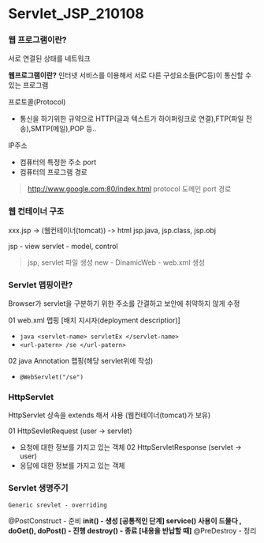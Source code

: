 # Servlet_JSP_210108

### 웹 프로그램이란?
서로 연결된 상태를 네트워크

**웹프로그램이란?** 인터넷 서비스를 이용해서 서로 다른 구성요소들(PC등)이 통신할 수 있는 프로그램

프로토콜(Protocol)
- 통신을 하기위한 규약으로 HTTP(글과 텍스트가 하이퍼링크로 연결),FTP(파일 전송),SMTP(메일),POP 등..

IP주소
- 컴퓨터의 특정한 주소
port
- 컴퓨터의 프로그램 경로
> http://www.google.com:80/index.html
protocol   도메인       port  경로


### 웹 컨테이너 구조
xxx.jsp ->       (웹컨테이너(tomcat))      -> html
            jsp.java, jsp.class, jsp.obj
 
 jsp - view 
 servlet - model, control
 
 > jsp, servlet 파일 생성
 new - DinamicWeb - web.xml 생성
 
### Servlet 맵핑이란?
 Browser가 servlet을 구분하기 위한 주소를 간결하고 보안에 취약하지 않게 수정
 
 01 web.xml 맵핑 [배치 지시자(deployment descriptior)]
 - ```java <servlet-name> servletEx </servlet-name>```
 - `<url-patern> /se </url-patern>`
 
 02 java Annotation 맵핑(해당 servlet위에 작성)
 - `@WebServlet("/se")`
 
 ### HttpServlet
 HttpServlet 상속을 extends 해서 사용 (웹컨테이너(tomcat)가 보유)

01 HttpSevletRequest (user -> servlet)
- 요청에 대한 정보를 가지고 있는 객체
02 HttpServletResponse (servlet -> user)
- 응답에 대한 정보를 가지고 있는 객체

### Servlet 생명주기
```Generic srevlet - overriding```

@PostConstruct - 준비
**init() - 생성 [공통적인 단계]
service() 사용이 드물다 , doGet(), doPost() - 진행
destroy() - 종료 [내용을 반납할 때]**
@PreDestroy - 정리
